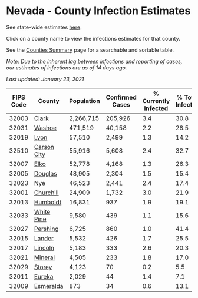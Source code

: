 # Nevada - County Infection Estimates

See state-wide estimates [here](/infections/us-nv).

Click on a county name to view the infections estimates for that county.

See the [Counties Summary](/infections/summary-counties) page for a searchable and sortable table.

*Note: Due to the inherent lag between infections and reporting of cases, our estimates of infections are as of 14 days ago.*

*Last updated: January 23, 2021*

|   FIPS Code |                     County |   Population |   Confirmed Cases |   % Currently Infected |   % Total Infected |
|-------------|----------------------------|--------------|-------------------|------------------------|--------------------|
|       32003 |             [Clark](clark) |    2,266,715 |           205,926 |                    3.4 |               30.8 |
|       32031 |           [Washoe](washoe) |      471,519 |            40,158 |                    2.2 |               28.5 |
|       32019 |               [Lyon](lyon) |       57,510 |             2,499 |                    1.3 |               14.2 |
|       32510 | [Carson City](carson-city) |       55,916 |             5,608 |                    2.4 |               32.7 |
|       32007 |               [Elko](elko) |       52,778 |             4,168 |                    1.3 |               26.3 |
|       32005 |         [Douglas](douglas) |       48,905 |             2,304 |                    1.5 |               15.4 |
|       32023 |                 [Nye](nye) |       46,523 |             2,441 |                    2.4 |               17.4 |
|       32001 |     [Churchill](churchill) |       24,909 |             1,732 |                    3.0 |               21.9 |
|       32013 |       [Humboldt](humboldt) |       16,831 |               937 |                    1.9 |               19.1 |
|       32033 |   [White Pine](white-pine) |        9,580 |               439 |                    1.1 |               15.6 |
|       32027 |       [Pershing](pershing) |        6,725 |               860 |                    1.0 |               41.4 |
|       32015 |           [Lander](lander) |        5,532 |               426 |                    1.7 |               25.5 |
|       32017 |         [Lincoln](lincoln) |        5,183 |               333 |                    2.6 |               20.3 |
|       32021 |         [Mineral](mineral) |        4,505 |               233 |                    1.8 |               17.0 |
|       32029 |           [Storey](storey) |        4,123 |                70 |                    0.2 |                5.5 |
|       32011 |           [Eureka](eureka) |        2,029 |                44 |                    1.4 |                7.1 |
|       32009 |     [Esmeralda](esmeralda) |          873 |                34 |                    0.6 |               13.1 |